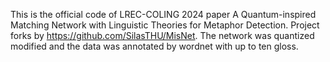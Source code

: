 This is the official code of LREC-COLING 2024 paper A Quantum-inspired Matching Network with Linguistic Theories for Metaphor Detection.
Project forks by https://github.com/SilasTHU/MisNet. The network was quantized modified and the data was annotated by wordnet with up to ten gloss.
